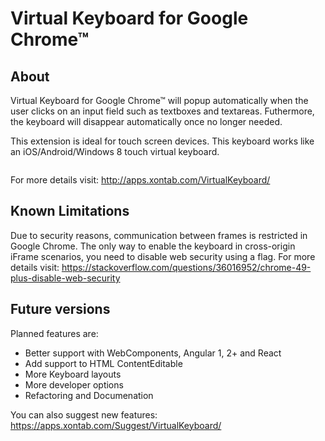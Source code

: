 Virtual Keyboard for Google Chrome&trade;
=========================================

## About
Virtual Keyboard for Google Chrome&trade; will popup automatically when the user clicks on an input field such as textboxes and textareas. Futhermore, the keyboard will disappear automatically once no longer needed.

This extension is ideal for touch screen devices. This keyboard works like an iOS/Android/Windows 8 touch virtual keyboard.

<img src="http://apps.xontab.com/content/VirtualKeyboard/1.png" alt="" />

For more details visit: http://apps.xontab.com/VirtualKeyboard/

## Known Limitations
Due to security reasons, communication between frames is restricted in Google Chrome.  The only way to enable the keyboard in cross-origin iFrame scenarios, you need to disable web security using a flag.  For more details visit: https://stackoverflow.com/questions/36016952/chrome-49-plus-disable-web-security

## Future versions

Planned features are:
* Better support with WebComponents, Angular 1, 2+ and React
* Add support to HTML ContentEditable
* More Keyboard layouts
* More developer options
* Refactoring and Documenation

You can also suggest new features: https://apps.xontab.com/Suggest/VirtualKeyboard/